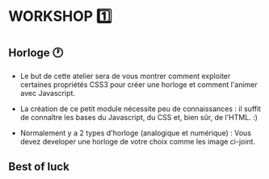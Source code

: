 # WORKSHOP 1️⃣

## Horloge 🕐

- Le but de cette atelier sera de vous montrer comment exploiter certaines propriétés CSS3 pour créer une horloge et comment l'animer avec Javascript.

- La création de ce petit module nécessite peu de connaissances : il suffit de connaître les bases du Javascript, du CSS et, bien sûr, de l'HTML. :)

- Normalement y a 2 types d'horloge (analogique et numérique) : Vous devez developer une horloge de votre choix comme les image ci-joint.

<!-- add images here -->
<!-- explan detials of ws -->


## Best of luck